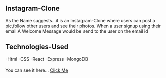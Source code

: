 ## Instagram-Clone

As the Name suggests...it is an Instagram-Clone where users can post a pic,follow other users and see their photos.
When a user signup using their email.A Welcome Message would be send to the user on the email id

## Technologies-Used

-Html
-CSS
-React 
-Express
-MongoDB

####
You can see it here...
[Click Me](https://git.heroku.com/insta-clone-sahil.git)
